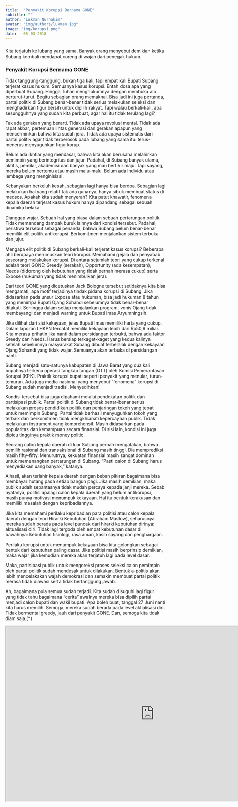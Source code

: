 ```yaml
---
title:  "Penyakit Korupsi Bernama GONE"
subtitle: ""
author: "Lukman Nurhakim"
avatar: "img/authors/lukman.jpg"
image: "img/korupsi.png"
date:   05-03-2018
---
```


###
Kita terjatuh ke lubang yang sama. Banyak orang menyebut demikian ketika Subang kembali mendapat coreng di wajah dari penegak hukum.

### Penyakit Korupsi Bernama GONE
Tidak tanggung-tanggung, bukan tiga kali, tapi empat kali Bupati Subang terjerat kasus hukum. Semuanya kasus korupsi.
Entah dosa apa yang diperbuat Subang. Hingga Tuhan menghukumnya dengan membuka aib berturut-turut. Begitu sebagian orang memaknai. Bisa jadi ini juga pertanda, partai politik di Subang benar-benar tidak serius melakukan seleksi dan menghadirkan figur bersih untuk dipilih rakyat. Tapi walau berkali-kali, apa sesungguhnya yang sudah kita perbuat, agar hal itu tidak terulang lagi?

Tak ada gerakan yang berarti. Tidak ada upaya revolusi mental. Tidak ada rapat akbar, pertemuan lintas generasi dan gerakan apapun yang mencerminkan bahwa kita sudah jera. Tidak ada upaya sistematis dari partai politik agar tidak terperosok pada lubang yang sama itu: terus-menerus menyuguhkan figur korup.

Belum ada ikhtiar yang mendasar, bahwa kita akan berusaha melahirkan pemimpin yang berintegritas dan jujur. Padahal, di Subang banyak ulama, aktifis, pemikir, akademisi dan banyak yang mau berfikir maju. Tapi sayang, mereka belum bertemu atau masih malu-malu. Belum ada individu atau lembaga yang menginisiasi.

Kebanyakan berkeluh kesah, sebagian lagi hanya bisa berdoa. Sebagian lagi melakukan hal yang relatif tak ada gunanya, hanya sibuk membuat status di medsos. Apakah kita sudah menyerah?
Kita patut khawatir, fenomena kepala daerah terjerat kasus hukum hanya dipandang sebagai sebuah dinamika belaka.

Dianggap wajar. Sebuah hal yang biasa dalam sebuah pertarungan politik. Tidak memandang dampak buruk lainnya dari kondisi tersebut. Padahal, peristiwa tersebut sebagai penanda, bahwa Subang belum benar-benar memiliki elit politik antikorupsi. Berkomitmen menjalankan sistem terbuka dan jujur.

Mengapa elit politik di Subang berkali-kali terjerat kasus korupsi? Beberapa ahli berupaya merumuskan teori korupsi. Memahami gejala dan penyabab seseorang melakukan korupsi. Di antara sejumlah teori yang cukup terkenal adalah teori GONE: Greedy (serakah), Opportunity (ada kesempatan), Needs (didorong oleh kebutuhan yang tidak pernah merasa cukup) serta Expose (hukuman yang tidak menimbulkan jera).

Dari teori GONE yang dicetuskan Jack Bologne tersebut setidaknya kita bisa mengamati, apa motif terjadinya tindak pidana korupsi di Subang. Jika didasarkan pada unsur Expose atau hukuman, bisa jadi hukuman 8 tahun yang menimpa Bupati Ojang Sohandi sebelumnya tidak benar-benar ditakuti. Sehingga dalam setiap menjalankan program, vonis Ojang tidak membayangi dan menjadi warning untuk Bupati Imas Aryumningsih.

Jika dilihat dari sisi kekayaan, jelas Bupati Imas memiliki harta yang cukup. Dalam laporan LHKPN tercatat memiliki kekayaan lebih dari Rp50,9 miliar. Kita merasa prihatin jika nanti dalam persidangan terbukti, bahwa ada faktor Greedy dan Needs. Harus bersiap terkaget-kaget yang kedua kalinya setelah sebelumnya masyarakat Subang dibuat terbelalak dengan kekayaan Ojang Sohandi yang tidak wajar. Semuanya akan terbuka di persidangan nanti.

Subang menjadi satu-satunya kabupaten di Jawa Barat yang dua kali bupatinya terkena operasi tangkap tangan (OTT) oleh Komisi Pemerantasan Korupsi (KPK). Praktik korupsi bupati seperti penyakit yang menular, turun-temurun. Ada juga media nasional yang menyebut “fenomena” korupsi di Subang sudah menjadi tradisi. Menyedihkan!

Kondisi tersebut bisa juga dipahami melalui pendekatan politik dan partisipasi publik. Partai politik di Subang tidak benar-benar serius melakukan proses pendidikan politik dan penjaringan tokoh yang tepat untuk memimpin Subang. Partai tidak berhasil menyuguhkan tokoh yang terbaik dan berkomitmen tidak mengkhianati kepercayaan publik. Tidak melakukan instrument yang komprehensif. Masih didasarkan pada popularitas dan kemampuan secara finansial. Di sisi lain, kondisi ini juga dipicu tingginya praktik money politic.

Seorang calon kepala daerah di luar Subang pernah mengatakan, bahwa pemilih rasional dan transaksional di Subang masih tinggi. Dia memprediksi masih fifty-fifty. Menurutnya, kekuatan finansial masih sangat dominan untuk memenangkan pertarungan di Subang. “Pasti calon di Subang harus menyediakan uang banyak,” katanya.

Alhasil, akan terlahir kepala daerah dengan beban pikiran bagaimana bisa membayar hutang pada setiap bangun pagi. Jika masih demikian, maka publik sudah sepantasnya tidak mudah percaya kepada janji mereka. Sebab nyatanya, politisi apalagi calon kepala daerah yang belum antikorupsi, masih punya motivasi menumpuk kekayaan. Hal itu bentuk kerakusan dan memiliki masalah dengan kepribadiannya.

Jika kita memahami perilaku kepribadian para politisi atau calon kepala daerah dengan teori Hirarki Kebutuhan (Abraham Maslow), seharusnya mereka sudah berada pada level puncak dari hirarki kebutuhan dirinya: aktualisasi diri. Tidak lagi tergoda oleh empat kebutuhan dasar di bawahnya: kebutuhan fisiologi, rasa aman, kasih sayang dan penghargaan.

Perilaku korupsi untuk menumpuk kekayaan bisa kita golongkan sebagai bentuk dari kebutuhan paling dasar. Jika politisi masih berprinsip demikian, maka wajar jika kemudian mereka akan terjatuh lagi pada level dasar.

Maka, partisipasi publik untuk mengoreksi proses seleksi calon pemimpin oleh partai politik sudah mendesak untuk dilakukan. Bentuk a-politis akan lebih mencelakakan wajah demokrasi dan semakin membuat partai politik merasa tidak diawasi serta tidak bertanggung jawab.

Ah, bagaimana pula semua sudah terjadi. Kita sudah disuguhi lagi figur yang tidak tahu bagaimana “cerita” awalnya mereka bisa dipilih partai menjadi calon bupati dan wakil bupati. Apa boleh buat, tanggal 27 Juni nanti kita harus memilih. Semoga, mereka sudah berada pada level aktialisasi diri. Tidak bermental greedy, jauh dari penyakit GONE. Dan, semoga kita tidak diam saja.(*)

<div class="embed-responsive embed-responsive-16by9" style="height:550px;" ><iframe class="embed-responsive-item" width ="930" height=550 src="https://databoks.katadata.co.id/datapublishembed_en/109525/berapa-bupatiwalikota-yang-tertangkap-kpk"></iframe></div>
